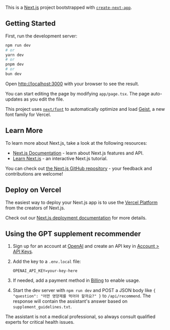 This is a [Next.js](https://nextjs.org) project bootstrapped with [`create-next-app`](https://nextjs.org/docs/app/api-reference/cli/create-next-app).

## Getting Started

First, run the development server:

```bash
npm run dev
# or
yarn dev
# or
pnpm dev
# or
bun dev
```

Open [http://localhost:3000](http://localhost:3000) with your browser to see the result.

You can start editing the page by modifying `app/page.tsx`. The page auto-updates as you edit the file.

This project uses [`next/font`](https://nextjs.org/docs/app/building-your-application/optimizing/fonts) to automatically optimize and load [Geist](https://vercel.com/font), a new font family for Vercel.

## Learn More

To learn more about Next.js, take a look at the following resources:

- [Next.js Documentation](https://nextjs.org/docs) - learn about Next.js features and API.
- [Learn Next.js](https://nextjs.org/learn) - an interactive Next.js tutorial.

You can check out [the Next.js GitHub repository](https://github.com/vercel/next.js) - your feedback and contributions are welcome!

## Deploy on Vercel

The easiest way to deploy your Next.js app is to use the [Vercel Platform](https://vercel.com/new?utm_medium=default-template&filter=next.js&utm_source=create-next-app&utm_campaign=create-next-app-readme) from the creators of Next.js.

Check out our [Next.js deployment documentation](https://nextjs.org/docs/app/building-your-application/deploying) for more details.

## Using the GPT supplement recommender

1. Sign up for an account at [OpenAI](https://platform.openai.com/) and create an API key in [Account > API Keys](https://platform.openai.com/account/api-keys).
2. Add the key to a `.env.local` file:

   ```
   OPENAI_API_KEY=your-key-here
   ```

3. If needed, add a payment method in [Billing](https://platform.openai.com/account/billing) to enable usage.
4. Start the dev server with `npm run dev` and POST a JSON body like `{ "question": "어떤 영양제를 먹어야 할까요?" }` to `/api/recommend`.
   The response will contain the assistant's answer based on `supplement_guidelines.txt`.

The assistant is not a medical professional, so always consult qualified experts for critical health issues.
